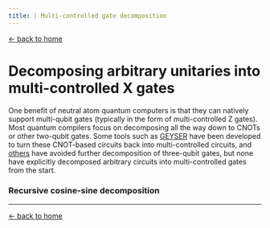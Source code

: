 ```yaml
---
title: | Multi-controlled gate decomposition
---
```


[← back to home](../index.md)

# Decomposing arbitrary unitaries into multi-controlled X gates

One benefit of neutral atom quantum computers is that they can natively support multi-qubit gates (typically in the form of multi-controlled Z gates). Most quantum compilers focus on decomposing all the way down to CNOTs or other two-qubit gates. Some tools such as [GEYSER](https://dl.acm.org/doi/10.1145/3470496.3527428) have been developed to turn these CNOT-based circuits back into multi-controlled circuits, and [others](https://arxiv.org/pdf/2102.08451.pdf) have avoided further decomposition of three-qubit gates, but none have explicitly decomposed arbitrary circuits into multi-controlled gates from the start.

### Recursive cosine-sine decomposition

---

[← back to home](../index.md)